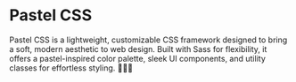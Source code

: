 # Pastel CSS

Pastel CSS is a lightweight, customizable CSS framework designed to bring a soft, modern aesthetic to web design. Built with Sass for flexibility, it offers a pastel-inspired color palette, sleek UI components, and utility classes for effortless styling. 🌸🎨✨